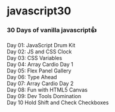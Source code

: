 # javascript30
### 30 Days of vanilla javascript👍

Day 01: JavaScript Drum Kit <br />
Day 02: JS and CSS Clock <br />
Day 03: CSS Variables <br />
Day 04: Array Cardio Day 1 <br />
Day 05: Flex Panel Gallery <br />
Day 06: Type Ahead <br />
Day 07: Array Cardio Day 2 <br />
Day 08: Fun with HTML5 Canvas <br />
Day 09: Dev Tools Domination <br />
Day 10 Hold Shift and Check Checkboxes <br />
